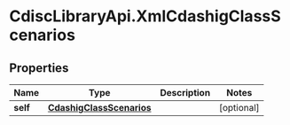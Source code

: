 # CdiscLibraryApi.XmlCdashigClassScenarios

## Properties

Name | Type | Description | Notes
------------ | ------------- | ------------- | -------------
**self** | [**CdashigClassScenarios**](CdashigClassScenarios.md) |  | [optional] 


